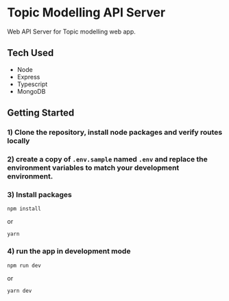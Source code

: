 # Topic Modelling API Server
Web API Server for Topic modelling web app. 

## Tech Used
- Node
- Express
- Typescript
- MongoDB

## Getting Started

### 1) Clone the repository, install node packages  and verify routes locally
### 2) create a copy of `.env.sample` named `.env` and replace the environment variables to match your development environment.
### 3) Install packages
``` 
npm install
```
or
``` 
yarn
```
### 4) run the app in development mode
``` 
npm run dev
```
or
``` 
yarn dev
```  
